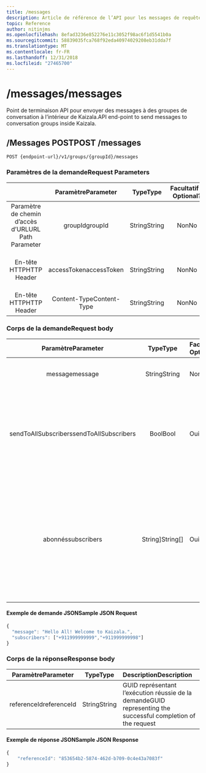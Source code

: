```yaml
---
title: /messages
description: Article de référence de l’API pour les messages de requête envoyée groupe carte réseau interne
topic: Reference
author: nitinjms
ms.openlocfilehash: 8efad3236e852276e11c3052f98ac6f1d5541b0a
ms.sourcegitcommit: 58839035fca768f92eda40974029208eb31dda7f
ms.translationtype: MT
ms.contentlocale: fr-FR
ms.lasthandoff: 12/31/2018
ms.locfileid: "27465700"
---
```

# <a name="messages"></a><span data-ttu-id="8777a-103">/messages</span><span class="sxs-lookup"><span data-stu-id="8777a-103">/messages</span></span>

<span data-ttu-id="8777a-104">Point de terminaison API pour envoyer des messages à des groupes de conversation à l’intérieur de Kaizala.</span><span class="sxs-lookup"><span data-stu-id="8777a-104">API end-point to send messages to conversation groups inside Kaizala.</span></span>

## <a name="post-messages"></a><span data-ttu-id="8777a-105">/Messages POST</span><span class="sxs-lookup"><span data-stu-id="8777a-105">POST /messages</span></span>

    POST {endpoint-url}/v1/groups/{groupId}/messages

### <a name="request-parameters"></a><span data-ttu-id="8777a-106">Paramètres de la demande</span><span class="sxs-lookup"><span data-stu-id="8777a-106">Request Parameters</span></span>

|  | <span data-ttu-id="8777a-107">Paramètre</span><span class="sxs-lookup"><span data-stu-id="8777a-107">Parameter</span></span> | <span data-ttu-id="8777a-108">Type</span><span class="sxs-lookup"><span data-stu-id="8777a-108">Type</span></span> | <span data-ttu-id="8777a-109">Facultatif ?</span><span class="sxs-lookup"><span data-stu-id="8777a-109">Optional?</span></span> | <span data-ttu-id="8777a-110">Description</span><span class="sxs-lookup"><span data-stu-id="8777a-110">Description</span></span> |
| :---: | :---: | :---: | :---: | :--- |
| <span data-ttu-id="8777a-111">Paramètre de chemin d’accès d’URL</span><span class="sxs-lookup"><span data-stu-id="8777a-111">URL Path Parameter</span></span> | <span data-ttu-id="8777a-112">groupId</span><span class="sxs-lookup"><span data-stu-id="8777a-112">groupId</span></span> | <span data-ttu-id="8777a-113">String</span><span class="sxs-lookup"><span data-stu-id="8777a-113">String</span></span> | <span data-ttu-id="8777a-114">Non</span><span class="sxs-lookup"><span data-stu-id="8777a-114">No</span></span> | <span data-ttu-id="8777a-115">GUID représentant le groupId de la ressource groupe spécifique</span><span class="sxs-lookup"><span data-stu-id="8777a-115">GUID representing the groupId of the specific group resource</span></span> |
| <span data-ttu-id="8777a-116">En-tête HTTP</span><span class="sxs-lookup"><span data-stu-id="8777a-116">HTTP Header</span></span> | <span data-ttu-id="8777a-117">accessToken</span><span class="sxs-lookup"><span data-stu-id="8777a-117">accessToken</span></span> | <span data-ttu-id="8777a-118">String</span><span class="sxs-lookup"><span data-stu-id="8777a-118">String</span></span> | <span data-ttu-id="8777a-119">Non</span><span class="sxs-lookup"><span data-stu-id="8777a-119">No</span></span> | <span data-ttu-id="8777a-120">Reçu à partir de la fin de l’authentification par jeton d’accès</span><span class="sxs-lookup"><span data-stu-id="8777a-120">Access Token received from the auth end-point</span></span> |
| <span data-ttu-id="8777a-121">En-tête HTTP</span><span class="sxs-lookup"><span data-stu-id="8777a-121">HTTP Header</span></span> | <span data-ttu-id="8777a-122">Content-Type</span><span class="sxs-lookup"><span data-stu-id="8777a-122">Content-Type</span></span> | <span data-ttu-id="8777a-123">String</span><span class="sxs-lookup"><span data-stu-id="8777a-123">String</span></span> | <span data-ttu-id="8777a-124">Non</span><span class="sxs-lookup"><span data-stu-id="8777a-124">No</span></span> | <span data-ttu-id="8777a-125">valeur : application/json</span><span class="sxs-lookup"><span data-stu-id="8777a-125">value: application/json</span></span> |

### <a name="request-body"></a><span data-ttu-id="8777a-126">Corps de la demande</span><span class="sxs-lookup"><span data-stu-id="8777a-126">Request body</span></span>

| <span data-ttu-id="8777a-127">Paramètre</span><span class="sxs-lookup"><span data-stu-id="8777a-127">Parameter</span></span> | <span data-ttu-id="8777a-128">Type</span><span class="sxs-lookup"><span data-stu-id="8777a-128">Type</span></span> | <span data-ttu-id="8777a-129">Facultatif ?</span><span class="sxs-lookup"><span data-stu-id="8777a-129">Optional?</span></span> | <span data-ttu-id="8777a-130">Description</span><span class="sxs-lookup"><span data-stu-id="8777a-130">Description</span></span> |
| :---: | :---: | :--- | :--- |
| <span data-ttu-id="8777a-131">message</span><span class="sxs-lookup"><span data-stu-id="8777a-131">message</span></span> | <span data-ttu-id="8777a-132">String</span><span class="sxs-lookup"><span data-stu-id="8777a-132">String</span></span> | <span data-ttu-id="8777a-133">Non</span><span class="sxs-lookup"><span data-stu-id="8777a-133">No</span></span> | <span data-ttu-id="8777a-134">Message texte envoyé (limite maximale de 1 000 caractères)</span><span class="sxs-lookup"><span data-stu-id="8777a-134">Text message to be sent (Max limit of 1000 Characters)</span></span> |
| <span data-ttu-id="8777a-135">sendToAllSubscribers</span><span class="sxs-lookup"><span data-stu-id="8777a-135">sendToAllSubscribers</span></span> | <span data-ttu-id="8777a-136">Bool</span><span class="sxs-lookup"><span data-stu-id="8777a-136">Bool</span></span> | <span data-ttu-id="8777a-137">Oui</span><span class="sxs-lookup"><span data-stu-id="8777a-137">Yes</span></span> | <span data-ttu-id="8777a-138">Par défaut : false.</span><span class="sxs-lookup"><span data-stu-id="8777a-138">Default: false.</span></span> <span data-ttu-id="8777a-139">Valide uniquement dans les cas groupId appartient à un groupe Public.</span><span class="sxs-lookup"><span data-stu-id="8777a-139">Valid only in case the groupId belongs to a Public Group.</span></span> <span data-ttu-id="8777a-140">True pour envoyer le message à tous les abonnés qui requiert l’utilisateur du jeton admin du groupe Public</span><span class="sxs-lookup"><span data-stu-id="8777a-140">True to send the text message to all subscribers which requires the token's user to be admin of the Public Group</span></span> |
| <span data-ttu-id="8777a-141">abonnés</span><span class="sxs-lookup"><span data-stu-id="8777a-141">subscribers</span></span> | <span data-ttu-id="8777a-142">String]</span><span class="sxs-lookup"><span data-stu-id="8777a-142">String[]</span></span> | <span data-ttu-id="8777a-143">Oui</span><span class="sxs-lookup"><span data-stu-id="8777a-143">Yes</span></span> | <span data-ttu-id="8777a-144">Chaque élément correspond à un numéro de téléphone mobile (avec le code du pays.</span><span class="sxs-lookup"><span data-stu-id="8777a-144">Each element corresponds to a mobile number(with country code.</span></span> <span data-ttu-id="8777a-145">Par exemple.</span><span class="sxs-lookup"><span data-stu-id="8777a-145">Eg.</span></span> <span data-ttu-id="8777a-146">+911999999999).</span><span class="sxs-lookup"><span data-stu-id="8777a-146">+911999999999).</span></span> <span data-ttu-id="8777a-147">Message texte sera envoyé uniquement pour les abonnés sélectionnés.</span><span class="sxs-lookup"><span data-stu-id="8777a-147">Text message will be sent only to the selected subscribers.</span></span> <span data-ttu-id="8777a-148">À utiliser pour la communication sélective aux abonnés dans le contexte d’un groupe Public</span><span class="sxs-lookup"><span data-stu-id="8777a-148">To be used for selective communication to subscribers in context of a Public Group</span></span> |

#### <a name="sample-json-request"></a><span data-ttu-id="8777a-149">Exemple de demande JSON</span><span class="sxs-lookup"><span data-stu-id="8777a-149">Sample JSON Request</span></span>

```javascript
{
  "message": "Hello All! Welcome to Kaizala.",
  "subscribers": ["+911999999999","+911999999998"]
}
```

### <a name="response-body"></a><span data-ttu-id="8777a-150">Corps de la réponse</span><span class="sxs-lookup"><span data-stu-id="8777a-150">Response body</span></span>

| <span data-ttu-id="8777a-151">Paramètre</span><span class="sxs-lookup"><span data-stu-id="8777a-151">Parameter</span></span> | <span data-ttu-id="8777a-152">Type</span><span class="sxs-lookup"><span data-stu-id="8777a-152">Type</span></span> | <span data-ttu-id="8777a-153">Description</span><span class="sxs-lookup"><span data-stu-id="8777a-153">Description</span></span> |
| :---: | :---: | :--- |
| <span data-ttu-id="8777a-154">referenceId</span><span class="sxs-lookup"><span data-stu-id="8777a-154">referenceId</span></span> | <span data-ttu-id="8777a-155">String</span><span class="sxs-lookup"><span data-stu-id="8777a-155">String</span></span> | <span data-ttu-id="8777a-156">GUID représentant l’exécution réussie de la demande</span><span class="sxs-lookup"><span data-stu-id="8777a-156">GUID representing the successful completion of the request</span></span> |

#### <a name="sample-json-response"></a><span data-ttu-id="8777a-157">Exemple de réponse JSON</span><span class="sxs-lookup"><span data-stu-id="8777a-157">Sample JSON Response</span></span>

```javascript
{
    "referenceId": "853654b2-5874-462d-b709-0c4e43a7083f"
}
```
